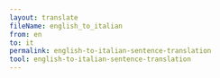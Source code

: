 ```yaml
---
layout: translate
fileName: english_to_italian
from: en
to: it
permalink: english-to-italian-sentence-translation
tool: english-to-italian-sentence-translation
---
```

